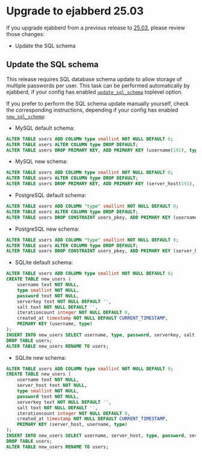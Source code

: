 # Upgrade to ejabberd 25.03

If you upgrade ejabberd from a previous release to [25.03](../../archive/25.03/index.md),
please review those changes:

- Update the SQL schema

## <a name="sql"></a>Update the SQL schema

This release requires SQL database schema update to allow storage of multiple passwords per user. This task can be performed automatically by ejabberd, if your config has enabled [`update_sql_schema`](https://docs.ejabberd.im/admin/configuration/toplevel/#update_sql_schema) toplevel option.

If you prefer to perform the SQL schema update manually yourself, check the corresponding instructions, depending if your config has enabled [`new_sql_schema`](https://docs.ejabberd.im/admin/configuration/toplevel/#new_sql_schema):

* MySQL default schema:
```sql
ALTER TABLE users ADD COLUMN type smallint NOT NULL DEFAULT 0;
ALTER TABLE users ALTER COLUMN type DROP DEFAULT;
ALTER TABLE users DROP PRIMARY KEY, ADD PRIMARY KEY (username(191), type);
```

* MySQL new schema:
```sql
ALTER TABLE users ADD COLUMN type smallint NOT NULL DEFAULT 0;
ALTER TABLE users ALTER COLUMN type DROP DEFAULT;
ALTER TABLE users DROP PRIMARY KEY, ADD PRIMARY KEY (server_host(191), username(191), type);
```

* PostgreSQL default schema:
```sql
ALTER TABLE users ADD COLUMN "type" smallint NOT NULL DEFAULT 0;
ALTER TABLE users ALTER COLUMN type DROP DEFAULT;
ALTER TABLE users DROP CONSTRAINT users_pkey, ADD PRIMARY KEY (username, type);
```

* PostgreSQL new schema:
```sql
ALTER TABLE users ADD COLUMN "type" smallint NOT NULL DEFAULT 0;
ALTER TABLE users ALTER COLUMN type DROP DEFAULT;
ALTER TABLE users DROP CONSTRAINT users_pkey, ADD PRIMARY KEY (server_host, username, type);
```

* SQLite default schema:
```sql
ALTER TABLE users ADD COLUMN type smallint NOT NULL DEFAULT 0;
CREATE TABLE new_users (
    username text NOT NULL,
    type smallint NOT NULL,
    password text NOT NULL,
    serverkey text NOT NULL DEFAULT '',
    salt text NOT NULL DEFAULT '',
    iterationcount integer NOT NULL DEFAULT 0,
    created_at timestamp NOT NULL DEFAULT CURRENT_TIMESTAMP,
    PRIMARY KEY (username, type)
);
INSERT INTO new_users SELECT username, type, password, serverkey, salt, iterationcount, created_at FROM users;
DROP TABLE users;
ALTER TABLE new_users RENAME TO users;
```

* SQLite new schema:
```sql
ALTER TABLE users ADD COLUMN type smallint NOT NULL DEFAULT 0;
CREATE TABLE new_users (
    username text NOT NULL,
    server_host text NOT NULL,
    type smallint NOT NULL,
    password text NOT NULL,
    serverkey text NOT NULL DEFAULT '',
    salt text NOT NULL DEFAULT '',
    iterationcount integer NOT NULL DEFAULT 0,
    created_at timestamp NOT NULL DEFAULT CURRENT_TIMESTAMP,
    PRIMARY KEY (server_host, username, type)
);
INSERT INTO new_users SELECT username, server_host, type, password, serverkey, salt, iterationcount, created_at FROM users;
DROP TABLE users;
ALTER TABLE new_users RENAME TO users;
```

